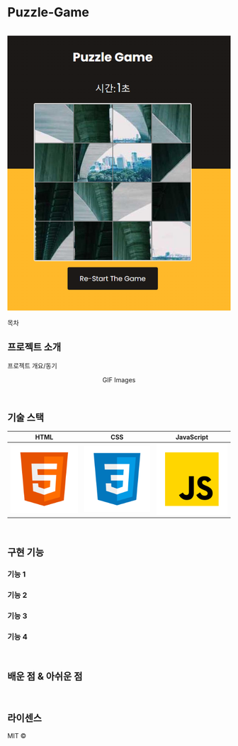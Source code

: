 # Puzzle-Game

<p align="center">
  <br>
  <img src="/ReadMe_images/puzzleGame.PNG">
  <br>
</p>
목차
<br>

  
## 프로젝트 소개

<p align="justify">
프로젝트 개요/동기
</p>

<p align="center">
GIF Images
</p>

<br>

## 기술 스택

|    HTML    |     CSS    |  JavaScript  |
| :--------: | :--------: |   :------:   |
|   ![html]  |   ![css]   |    ![js]     |

<br>

## 구현 기능

### 기능 1

### 기능 2

### 기능 3

### 기능 4

<br>

## 배운 점 & 아쉬운 점

<p align="justify">

</p>

<br>

## 라이센스

MIT &copy;

<!-- Stack Icon Refernces -->

[html]: /ReadMe_images/html.svg
[css]: /ReadMe_images/css.svg
[js]: /ReadMe_images/javascript.svg

